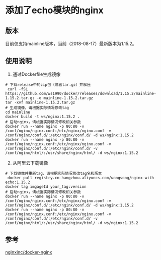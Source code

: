 # 添加了echo模块的nginx
## 版本
目前仅支持mainline版本，当前（2018-08-17）最新版本为1.15.2。

## 使用说明
1. 通过Dockerfile生成镜像
```shell
# 下载release中的zip包（或者tar.gz）并解压
 curl -fSL https://github.com/ws1990/docker/releases/download/1.15.2/mainline-1.15.2.tar.gz -o mainline-1.15.2.tar.gz
tar -xvf mainline-1.15.2.tar.gz
# 生成镜像，请根据实际情况修改tag
cd mainline
docker build -t ws/nginx:1.15.2 .
# 启动nginx，请根据实际情况修改相关参数
docker run --name nginx -p 80:80 -v /conf/nginx/nginx.conf:/etc/nginx/nginx.conf -v /conf/nginx/conf.d/:/etc/nginx/conf.d/ -d ws/nginx:1.15.2
docker run --name nginx -p 80:80 -v /conf/nginx/nginx.conf:/etc/nginx/nginx.conf -v /conf/nginx/conf.d/:/etc/nginx/conf.d/ -v /conf/nginx/html/:/usr/share/nginx/html/ -d ws/nginx:1.15.2
```
2. 从阿里云下载镜像
```shell
# 下载镜像并重新tag，请根据实际情况修改tag名和版本
 docker pull registry.cn-hangzhou.aliyuncs.com/wangsong/nginx-with-echo:1.15.2
docker tag imgageId your_tag:version
# 启动nginx，请根据实际情况修改相关参数
docker run --name nginx -p 80:80 -v /conf/nginx/nginx.conf:/etc/nginx/nginx.conf -v /conf/nginx/conf.d/:/etc/nginx/conf.d/ -d ws/nginx:1.15.2
docker run --name nginx -p 80:80 -v /conf/nginx/nginx.conf:/etc/nginx/nginx.conf -v /conf/nginx/conf.d/:/etc/nginx/conf.d/ -v /conf/nginx/html/:/usr/share/nginx/html/ -d ws/nginx:1.15.2
```

## 参考
[nginxinc/docker-nginx](https://github.com/nginxinc/docker-nginx)
